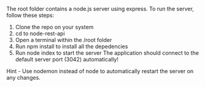 
The root folder contains a node.js server using express. To run the server, follow these steps:
1. Clone the repo on your system
2. cd to node-rest-api
3. Open a terminal within the /root folder
4. Run npm install to install all the depedencies
5. Run node index to start the server
The application should connect to the default server port (3042) automatically!

Hint - Use nodemon instead of node to automatically restart the server on any changes.